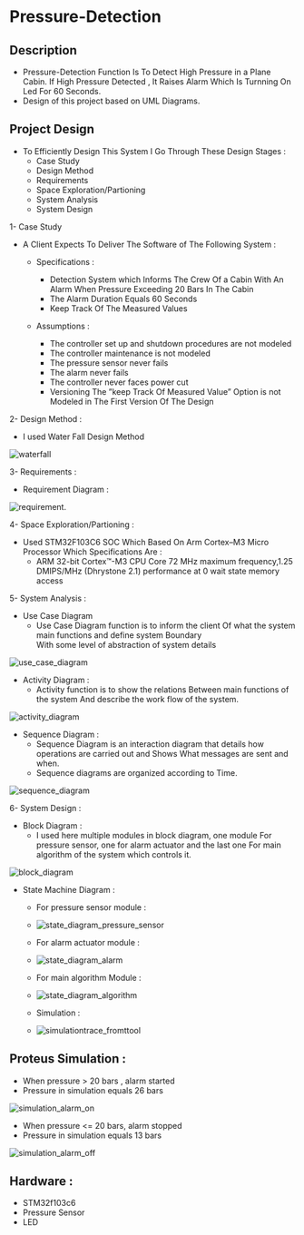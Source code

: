 # Pressure-Detection


## Description

* Pressure-Detection Function Is To Detect High Pressure in a Plane Cabin. If High Pressure Detected , It Raises Alarm 
  Which Is Turnning On Led For 60 Seconds.
* Design of this project based on UML Diagrams.

## Project Design

* To Efficiently Design This System I Go Through These Design Stages : 
  * Case Study
  * Design Method
  * Requirements
  * Space Exploration/Partioning
  * System Analysis
  * System Design
  
 1- Case Study
 
  * A Client Expects To Deliver The Software of The Following System :
  
    * Specifications :
      * Detection System which Informs The Crew Of a Cabin With An Alarm When Pressure Exceeding 20 Bars In The Cabin
      * The Alarm Duration Equals 60 Seconds
      * Keep Track Of The Measured Values 
      
    * Assumptions :
      * The controller set up and shutdown procedures are not modeled
      * The controller maintenance is not modeled
      * The pressure sensor never fails
      * The alarm never fails
      * The controller never faces power cut
      * Versioning The ”keep Track Of Measured Value”  Option is not Modeled in The First Version Of The Design
      
  2- Design Method :
  
   * I used Water Fall Design Method
    
    
 ![waterfall](https://user-images.githubusercontent.com/77936621/209394108-d9969ff7-8ae3-48e5-a998-7da5f654abb7.png)



  3- Requirements :
  
   * Requirement Diagram :
    
![requirement](https://user-images.githubusercontent.com/77936621/209389537-8e7beac7-e0d7-44ab-a58c-4e9115e23e17.png).



  4- Space Exploration/Partioning :
  
   * Used STM32F103C6 SOC Which Based On Arm Cortex–M3 Micro Processor Which Specifications Are :
     * ARM 32-bit Cortex™-M3 CPU Core 72 MHz maximum frequency,1.25 DMIPS/MHz (Dhrystone 2.1) performance at 0 wait state memory access
    
      
      
  5- System Analysis :
  
   * Use Case Diagram
     * Use Case Diagram function is to inform the client Of what the system main functions and define system Boundary  
         With some level of abstraction of system details
         

![use_case_diagram](https://user-images.githubusercontent.com/77936621/209390505-e201e430-9e68-4258-b9f7-7a9274534e93.png)

       
      
   * Activity Diagram :
     * Activity function is to show the relations Between main functions of the system And describe the work flow of the system.
  
  
![activity_diagram](https://user-images.githubusercontent.com/77936621/209391003-5a364036-54f3-4f57-b9b1-6a08d315524e.png)


    
      
      
   * Sequence Diagram : 
     * Sequence Diagram is an interaction diagram that details how operations are carried out and Shows What messages are sent and when.
     * Sequence diagrams are organized according to Time.

 ![sequence_diagram](https://user-images.githubusercontent.com/77936621/209391208-19ae7fa5-625a-4f77-91c1-a9fffb686bb8.png)

      
      
      
  6- System Design : 
   
   * Block Diagram : 
     * I used here multiple modules in block diagram, one module For pressure sensor, one for alarm actuator and the last one
       For main algorithm of the system which controls it.
      
![block_diagram](https://user-images.githubusercontent.com/77936621/209391409-eb0a5f41-768d-46cc-84de-9be073bf0c69.png)


      
      
   * State Machine Diagram : 
   
     * For pressure sensor module :
     * ![state_diagram_pressure_sensor](https://user-images.githubusercontent.com/77936621/209391727-e49236dd-5373-457a-bdad-6c104fbe8f21.png)

     * For alarm actuator module :
     * ![state_diagram_alarm](https://user-images.githubusercontent.com/77936621/209391794-f6183270-5812-4570-b460-c4b9f2ef5d13.png)
     
     * For main algorithm Module :
     * ![state_diagram_algorithm](https://user-images.githubusercontent.com/77936621/209391876-8cc53f74-c37f-4866-a161-a53511653231.png)
     
     * Simulation : 
     * ![simulationtrace_fromttool](https://user-images.githubusercontent.com/77936621/209391961-9b49f864-7664-461c-a71c-d1265ca94ae1.png)
     
  
      

## Proteus Simulation :

* When pressure > 20 bars , alarm started
* Pressure in simulation equals 26 bars



![simulation_alarm_on](https://user-images.githubusercontent.com/77936621/209392190-fffb6c40-dc4a-4ac9-a93f-37781efe33a9.png)



* When pressure <= 20 bars, alarm stopped
* Pressure in simulation equals 13 bars



![simulation_alarm_off](https://user-images.githubusercontent.com/77936621/209392308-f89b39d9-5cb4-498d-8ff1-751663f0b4d4.png)


## Hardware :

* STM32f103c6
* Pressure Sensor
* LED





    
    


    
      
      









  
